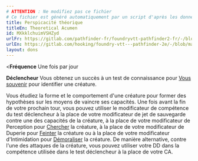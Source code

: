 ```yaml
---
# ATTENTION : Ne modifiez pas ce fichier
# Ce fichier est généré automatiquement par un script d'après les données du module Foundry VTT officiel et de sa traduction
title: Perspicacité théorique
titleEn: Theoretical Acumen
id: MXkklchuimVSHZyd
urlFr: https://gitlab.com/pathfinder-fr/foundryvtt-pathfinder2-fr/-/blob/master/data/feats/MXkklchuimVSHZyd.htm
urlEn: https://gitlab.com/hooking/foundry-vtt---pathfinder-2e/-/blob/master/packs/data/feats.db/theoretical-acumen.json
layout: dons
---
```

<**Fréquence** Une fois par jour

**Déclencheur** Vous obtenez un succès à un test de connaissance pour [Vous souvenir](../actions/se-souvenir-arcanes.html) pour identifier une créature.

Vous étudiez la forme et le comportement d'une créature pour former des hypothèses sur les moyens de vaincre ses capacités. Une fois avant la fin de votre prochain tour, vous pouvez utiliser le modificateur de compétence du test déclencheur à la place de votre modificateur de jet de sauvegarde contre une des capacités de la créature, à la place de votre modificateur de Perception pour [Chercher](../actions/chercher.html) la créature, à la place de votre modificateur de Duperie pour [Feinter](../actions/feinter.html) la créature ou à la place de votre modificateur d'Intimidation pour [Démoraliser](../actions/démoraliser.html) la créature. De manière alternative, contre l'une des attaques de la créature, vous pouvez utiliser votre DD dans la compétence utilisée dans le test déclencheur à la place de votre CA.
